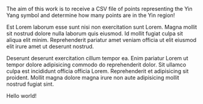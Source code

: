 The aim of this work is to receive a CSV file of points representing the Yin Yang symbol and determine how many points are in the Yin region!

Est Lorem laborum esse sunt nisi non exercitation sunt Lorem. Magna mollit sit nostrud dolore nulla laborum quis eiusmod. Id mollit fugiat culpa sit aliqua elit minim. Reprehenderit pariatur amet veniam officia ut elit eiusmod elit irure amet ut deserunt nostrud.

Deserunt deserunt exercitation cillum tempor ea. Enim pariatur Lorem ut tempor dolore adipisicing commodo do reprehenderit dolor. Sit ullamco culpa est incididunt officia officia Lorem. Reprehenderit et adipisicing sit proident. Mollit magna dolore magna irure non aute adipisicing mollit nostrud fugiat sint.

Hello world!
